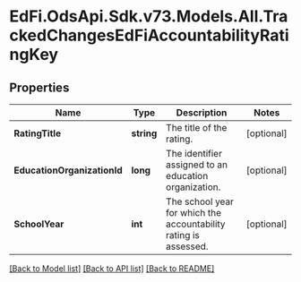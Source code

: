 # EdFi.OdsApi.Sdk.v73.Models.All.TrackedChangesEdFiAccountabilityRatingKey

## Properties

Name | Type | Description | Notes
------------ | ------------- | ------------- | -------------
**RatingTitle** | **string** | The title of the rating. | [optional] 
**EducationOrganizationId** | **long** | The identifier assigned to an education organization. | [optional] 
**SchoolYear** | **int** | The school year for which the accountability rating is assessed. | [optional] 

[[Back to Model list]](../../README.md#documentation-for-models) [[Back to API list]](../../README.md#documentation-for-api-endpoints) [[Back to README]](../../README.md)

